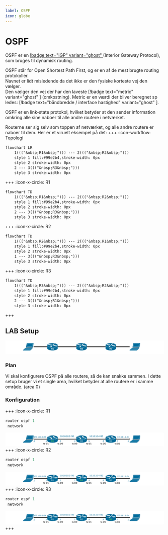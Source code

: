 ```yaml
---
label: OSPF
icon: globe
---
```


# OSPF

OSPF er en [!badge text="IGP" variant="ghost" ](/test.md) (Interior Gateway Protocol), som bruges til dynamisk routing.<br>

OSPF står for Open Shortest Path First, og er en af de mest brugte routing protokoller.<br>
Navnet er lidt misledende da det ikke er den fysiske korteste vej den vælger.<br>
Den vælger den vej der har den laveste [!badge text="metric" variant="ghost" ] (omkostning).
Metric er en værdi der bliver beregnet sp ledes: [!badge text="båndbredde / interface hastighed" variant="ghost" ].<br>




OSPF er en link-state protokol, hvilket betyder at den sender information omkring alle sine naboer til alle andre routere i netværket.

Routerne ser sig selv som toppen af netværket, og alle andre routere er naboer til dem.
Her er et viruelt eksempel på det:
+++ :icon-workflow: Topologi
```mermaid
flowchart LR
	1((("&nbsp;R1&nbsp;"))) --- 2((("&nbsp;R2&nbsp;")))
	style 1 fill:#99e2b4,stroke-width: 0px
	style 2 stroke-width: 0px
	2 --- 3((("&nbsp;R3&nbsp;")))
	style 3 stroke-width: 0px
```
+++ :icon-x-circle: R1
```mermaid
flowchart TD
	1((("&nbsp;R1&nbsp;"))) --- 2((("&nbsp;R2&nbsp;")))
	style 1 fill:#99e2b4,stroke-width: 0px
	style 2 stroke-width: 0px
	2 --- 3((("&nbsp;R3&nbsp;")))
	style 3 stroke-width: 0px
```

+++ :icon-x-circle: R2
```mermaid
flowchart TD
	1((("&nbsp;R2&nbsp;"))) --- 2((("&nbsp;R1&nbsp;")))
	style 1 fill:#99e2b4,stroke-width: 0px
	style 2 stroke-width: 0px
	1 --- 3((("&nbsp;R3&nbsp;")))
	style 3 stroke-width: 0px
```
+++ :icon-x-circle: R3
```mermaid
flowchart TD
	1((("&nbsp;R3&nbsp;"))) --- 2((("&nbsp;R2&nbsp;")))
	style 1 fill:#99e2b4,stroke-width: 0px
	style 2 stroke-width: 0px
	2 --- 3((("&nbsp;R1&nbsp;")))
	style 3 stroke-width: 0px
```
+++

## LAB Setup

![](/img/LAB.png) 

### Plan

Vi skal konfigurere OSPF på alle routere, så de kan snakke sammen.
I dette setup bruger vi et single area, hvilket betyder at alle routere er i samme område. (area 0)

### Konfiguration

+++ :icon-x-circle: R1
```js
router ospf 1
 network
```
![](/img/LABR1.png) 
+++ :icon-x-circle: R2
```js
router ospf 1
 network
```
![](/img/LABR2.png)
+++ :icon-x-circle: R3
```js
router ospf 1
 network
```
![](/img/LABR3.png)
+++





